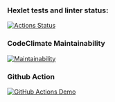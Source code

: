 ### Hexlet tests and linter status:
[![Actions Status](https://github.com/nikitadnet/php-project-lvl1/workflows/hexlet-check/badge.svg)](https://github.com/nikitadnet/php-project-lvl1/actions)
### CodeClimate Maintainability
[![Maintainability](https://api.codeclimate.com/v1/badges/91c3537aeaf98bb7a6c4/maintainability)](https://codeclimate.com/github/nikitadnet/php-project-lvl1/maintainability)
### Github Action
[![GitHub Actions Demo](https://github.com/nikitadnet/php-project-lvl1/actions/workflows/linter.yml/badge.svg)](https://github.com/nikitadnet/php-project-lvl1/actions/workflows/linter.yml)
